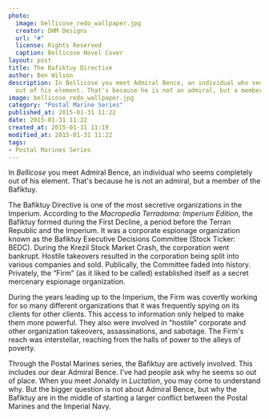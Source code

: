 ```yaml
---
photo:
  image: bellicose_redo_wallpaper.jpg
  creator: DHM Designs
  url: "#"
  license: Rights Reserved
  caption: Bellicose Novel Cover
layout: post
title: The Bafiktuy Directive
author: Ben Wilson
description: In Bellicose you meet Admiral Bence, an individual who seems completely
  out of his element. That's because he is not an admiral, but a member of the Bafiktuy.
image: bellicose_redo_wallpaper.jpg
category: "Postal Marine Series"
published_at: 2015-01-31 11:22
date: 2015-01-31 11:22
created_at: 2015-01-31 11:19
modified_at: 2015-01-31 11:22
tags:
- Postal Marines Series
---
```

<!--Lead Paragraph-->

In *Bellicose* you meet Admiral Bence, an individual who seems completely out of his element. That's because he is not an admiral, but a member of the Bafiktuy.

<!-- more -->
The Bafiktuy Directive is one of the most secretive organizations in the Imperium. According to the *Macropedia Terradoma: Imperium Edition*, the Bafiktuy formed during the First Decline, a period before the Terran Republic and the Imperium. It was a corporate espionage organization known as the Bafiktuy Executive Decisions Committee (Stock Ticker: BEDC). During the Krezil Stock Market Crash, the corporation went bankrupt. Hostile takeovers resulted in the corporation being split into various companies and sold. Publically, the Committee faded into history. Privately, the “Firm” (as it liked to be called) established itself as a secret mercenary espionage organization.

During the years leading up to the Imperium, the Firm was covertly working for so many different organizations that it was frequently spying on its clients for other clients. This access to information only helped to make them more powerful. They also were involved in "hostile" corporate and other organization takeovers, assassinations, and sabotage. The Firm's reach was interstellar, reaching from the halls of power to the alleys of poverty.

Through the Postal Marines series, the Bafiktuy are actively involved. This includes our dear Admiral Bence. I've had people ask why he seems so out of place. When you meet Jonaldy in *Luctation*, you may come to understand why. But the bigger question is not about Admiral Bence, but why the Bafiktuy are in the middle of starting a larger conflict between the Postal Marines and the Imperial Navy.

